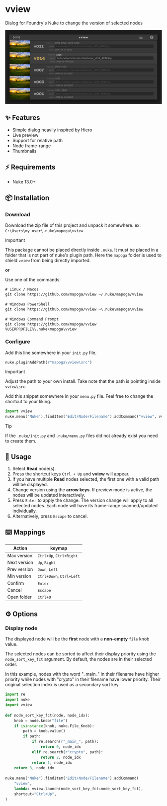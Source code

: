 # vview

Dialog for Foundry's Nuke to change the version of selected nodes

![dialog](images/dialog.png)

## ✨ Features

- Simple dialog heavily inspired by Hiero
- Live preview
- Support for relative path
- Node frame-range
- Thumbnails

## ⚡️ Requirements

- Nuke 13.0+

## 📦 Installation

### Download
Download the zip file of this project and unpack it somewhere. ex: `C:\Users\my_user\.nuke\mapoga\vview`

> [!IMPORTANT]
> This package cannot be placed directly inside `.nuke`.
> It must be placed in a folder that is not part of nuke's plugin path.
> Here the `mapoga` folder is used to shield `vview` from being directly imported.

**or**

Use one of the commands:
```shell
# Linux / Macos
git clone https://github.com/mapoga/vview ~/.nuke/mapoga/vview

# Windows PowerShell
git clone https://github.com/mapoga/vview ~\.nuke\mapoga\vview

# Windows Command Prompt
git clone https://github.com/mapoga/vview %USERPROFILE%\.nuke\mapoga\vview
```



### Configure

Add this line somewhere in your `init.py` file.
```python
nuke.pluginAddPath(r"mapoga\vview\src")
```

> [!IMPORTANT]
> Adjust the path to your own install. Take note that the path is pointing inside `vview\src`.

Add this snippet somewhere in your `menu.py` file. Feel free to change the shortcut to your liking.
```python
import vview
nuke.menu('Nuke').findItem('Edit/Node/Filename').addCommand("vview", vview.launch, shortcut="Ctrl+Up")
```

> [!TIP]
> If the `.nuke/init.py` and `.nuke/menu.py` files did not already exist you need to create them.


## 🚀 Usage
1. Select **Read** node(s).
2. Press the shortcut keys `Ctrl + Up` and **vview** will appear.
3. If you have multiple **Read** nodes selected, the first one with a valid path will be displayed.
4. Change version using the **arrow keys**. If preview mode is active, the nodes will be updated interactively.
5. Press `Enter` to apply the change. The version change will apply to all selected nodes. Each node will have its frame-range scanned/updated individually.
6. Alternatively, press `Escape` to cancel.

## ⌨️ Mappings
| Action | keymap |
| --- | --- |
| Max version | `Ctrl+Up`, `Ctrl+Right` |
| Next version | `Up`, `Right` |
| Prev version | `Down`, `Left` |
| Min version | `Ctrl+Down`, `Ctrl+Left` |
| Confirm | `Enter` |
| Cancel | `Escape` |
| Open folder | `Ctrl+O` |

## ⚙️ Options
### Display node
The displayed node will be the **first** node with a **non-empty** `file` knob value. 

The selected nodes can be sorted to affect their display priority using the `node_sort_key_fct` argument. By default, the nodes are in their selected order.

In this example, nodes with the word "\_main\_" in their filename have higher priority while nodes with "crypto" in their filename have lower priority. Their original selection index is used as a secondary sort key.

```python
import re
import nuke
import vview

def node_sort_key_fct(node, node_idx):
    knob = node.knob("file")
    if isinstance(knob, nuke.File_Knob):
        path = knob.value()
        if path:
            if re.search(r"_main_", path):
                return 0, node_idx
            elif re.search(r"crypto", path):
                return 2, node_idx
            return 1, node_idx
    return 3, node_idx

nuke.menu("Nuke").findItem("Edit/Node/Filename").addCommand(
    "vview",
    lambda: vview.launch(node_sort_key_fct=node_sort_key_fct),
    shortcut="Ctrl+Up",
)

```

